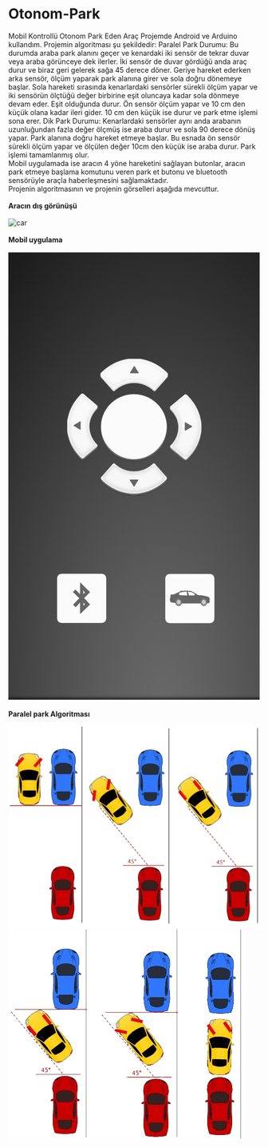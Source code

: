 # Otonom-Park
Mobil Kontrollü Otonom Park Eden Araç Projemde Android ve Arduino kullandım. Projemin algoritması şu şekildedir: 
Paralel Park Durumu: Bu durumda araba park alanını geçer ve kenardaki iki sensör de tekrar duvar veya araba görünceye dek ilerler. 
İki sensör de duvar gördüğü anda araç durur ve biraz geri gelerek sağa 45 derece döner. 
Geriye hareket ederken arka sensör, ölçüm yaparak park alanına girer ve sola doğru dönemeye başlar. 
Sola hareketi sırasında kenarlardaki sensörler sürekli ölçüm yapar ve iki sensörün ölçtüğü değer birbirine eşit oluncaya kadar sola dönmeye devam eder. Eşit olduğunda durur. 
Ön sensör ölçüm yapar ve 10 cm den küçük olana kadar ileri gider. 
10 cm den küçük ise durur ve park etme işlemi sona erer. 
Dik Park Durumu: Kenarlardaki sensörler aynı anda arabanın uzunluğundan fazla değer ölçmüş ise araba durur ve sola 90 derece dönüş yapar. 
Park alanına doğru hareket etmeye başlar. 
Bu esnada ön sensör sürekli ölçüm yapar ve ölçülen değer 10cm den küçük ise araba durur. 
Park işlemi tamamlanmış olur.
</br>
Mobil uygulamada ise aracın 4 yöne hareketini sağlayan butonlar, aracın park etmeye başlama komutunu veren park et butonu ve bluetooth sensörüyle araçla haberleşmesini sağlamaktadır.
</br>
Projenin algoritmasının ve projenin görselleri aşağıda mevcuttur.
</br>
</br>
**Aracın dış görünüşü**
</br>
</br>
![car](https://github.com/mehmetyalcinkaya/Otonom-Park/blob/master/Project%20Foto/car.png)
</br>
</br>
**Mobil uygulama**
</br>
</br>
![mobil](https://github.com/mehmetyalcinkaya/Otonom-Park/blob/master/Project%20Foto/mobilApplication.png)
</br>
</br>
**Paralel park Algoritması**
</br>
</br>
![paralelpark](https://github.com/mehmetyalcinkaya/Otonom-Park/blob/master/Project%20Foto/parallelParking1.png)
![paralelparkk](https://github.com/mehmetyalcinkaya/Otonom-Park/blob/master/Project%20Foto/parallelParking2.png)
